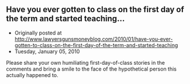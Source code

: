 ## Have you ever gotten to class on the first day of the term and started teaching…

 * Originally posted at http://www.lawyersgunsmoneyblog.com/2010/01/have-you-ever-gotten-to-class-on-the-first-day-of-the-term-and-started-teaching
 * Tuesday, January 05, 2010

Please share your own humiliating first-day-of-class stories in the comments and bring a smile to the face of the hypothetical person this actually happened to.